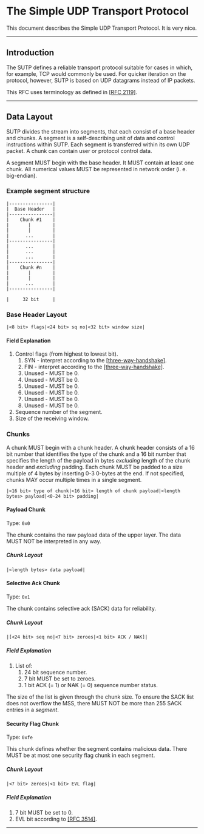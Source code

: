 # The Simple UDP Transport Protocol

This document describes the Simple UDP Transport Protocol. It is very nice.

----

## Introduction

The SUTP defines a reliable transport protocol suitable for cases in which, for example, TCP would commonly be used. For quicker iteration on the protocol, however, SUTP is based on UDP datagrams instead of IP packets.

This RFC uses terminology as defined in [[RFC 2119]](https://tools.ietf.org/html/rfc2119).

----

## Data Layout

SUTP divides the stream into segments, that each consist of a base header and chunks. A segment is a self-describing unit of data and control instructions within SUTP. Each segment is transferred within its own UDP packet. A chunk can contain user or protocol control data.

A segment MUST begin with the base header. It MUST contain at least one chunk. All numerical values MUST be represented in network order (i. e. big-endian).

### Example segment structure

```
|----------------|
|  Base Header   |
|----------------|
|    Chunk #1    |
|       |        |
|       |        |
|      ...       |
|----------------|
|      ...       |
|      ...       |
|      ...       |
|----------------|
|    Chunk #n    |
|       |        |
|       |        |
|      ...       |
|----------------|

|     32 bit     |
```

### Base Header Layout

`|<8 bit> flags|<24 bit> sq no|<32 bit> window size|`

#### Field Explanation

1. Control flags (from highest to lowest bit).
    1. SYN - interpret according to the [[three-way-handshake]](#handshake).
    1. FIN - interpret according to the [[three-way-handshake]](#handshake).
    1. Unused - MUST be 0.
    1. Unused - MUST be 0.
    1. Unused - MUST be 0.
    1. Unused - MUST be 0.
    1. Unused - MUST be 0.
    1. Unused - MUST be 0.
1. Sequence number of the segment.
1. Size of the receiving window.

### Chunks

A chunk MUST begin with a chunk header. A chunk header consists of a 16 bit number that identifies the type of the chunk and a 16 bit number that specifies the length of the payload in bytes _excluding_ length of the chunk header and _excluding_ padding. Each chunk MUST be padded to a size multiple of 4 bytes by inserting 0-3 0-bytes at the end. If not specified, chunks MAY occur multiple times in a single segment.

`|<16 bit> type of chunk|<16 bit> length of chunk payload|<length bytes> payload|<0-24 bit> padding|`

#### Payload Chunk <a name="chunk-payload"></a>

Type: `0x0`

The chunk contains the raw payload data of the upper layer. The data MUST NOT be interpreted in any way.

##### Chunk Layout

`|<length bytes> data payload|`

#### Selective Ack Chunk <a name="chunk-sack"></a>

Type: `0x1`

The chunk contains selective ack (SACK) data for reliability.

##### Chunk Layout

`|[<24 bit> seq no|<7 bit> zeroes|<1 bit> ACK / NAK]|`

##### Field Explanation

1. List of:
    1. 24 bit sequence number.
    1. 7 bit MUST be set to zeroes.
    1. 1 bit ACK (= 1) or NAK (= 0) sequence number status.

The size of the list is given through the chunk size. To ensure the SACK list does not overflow the MSS, there MUST NOT be more than 255 SACK entries in a _segment_.

#### Security Flag Chunk <a name="chunk-sec"></a>

Type: `0xfe`

This chunk defines whether the segment contains malicious data. There MUST be at most one security flag chunk in each segment.

##### Chunk Layout

`|<7 bit> zeroes|<1 bit> EVL flag|`

##### Field Explanation

1. 7 bit MUST be set to 0.
1. EVL bit according to [[RFC 3514]](https://tools.ietf.org/html/rfc3514).

----
